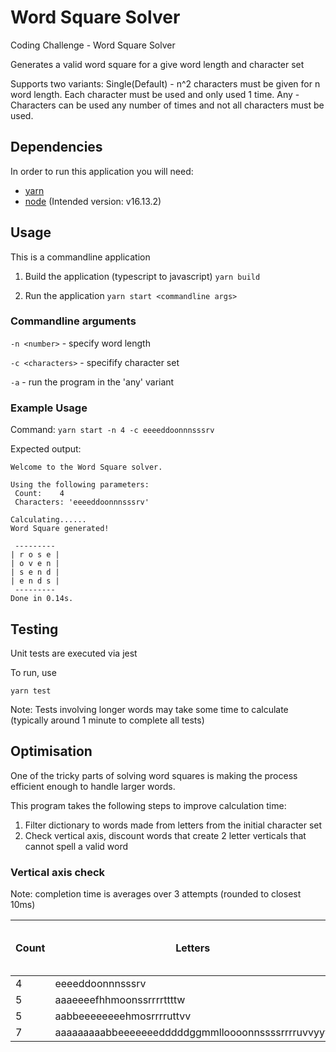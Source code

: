 # Word Square Solver

Coding Challenge - Word Square Solver

Generates a valid word square for a give word length and character set

Supports two variants:
Single(Default) - n^2 characters must be given for n word length. Each character must be used and only used 1 time.
Any - Characters can be used any number of times and not all characters must be used.

## Dependencies

In order to run this application you will need:

- [yarn](https://yarnpkg.com/)
- [node](https://nodejs.org/en/) (Intended version: v16.13.2)

## Usage

This is a commandline application

1. Build the application (typescript to javascript)
   `yarn build`

2. Run the application
   `yarn start <commandline args>`

### Commandline arguments

`-n <number>` - specify word length

`-c <characters>` - specifify character set

`-a` - run the program in the 'any' variant

### Example Usage

Command:
`yarn start -n 4 -c eeeeddoonnnsssrv`

Expected output:

```
Welcome to the Word Square solver.

Using the following parameters:
 Count:    4
 Characters: 'eeeeddoonnnsssrv'

Calculating......
Word Square generated!

 ---------
| r o s e |
| o v e n |
| s e n d |
| e n d s |
 ---------
Done in 0.14s.
```

## Testing

Unit tests are executed via jest

To run, use

`yarn test`

Note: Tests involving longer words may take some time to calculate (typically around 1 minute to complete all tests)

## Optimisation

One of the tricky parts of solving word squares is making the process efficient enough to handle larger words.

This program takes the following steps to improve calculation time:

1. Filter dictionary to words made from letters from the initial character set
2. Check vertical axis, discount words that create 2 letter verticals that cannot spell a valid word

### Vertical axis check

Note: completion time is averages over 3 attempts (rounded to closest 10ms)

| Count | Letters                                           | No check completion time (ms) | With check completion time (ms) |
| ----- | ------------------------------------------------- | ----------------------------- | ------------------------------- |
| 4     | eeeeddoonnnsssrv                                  | 130                           | 130                             |
| 5     | aaaeeeefhhmoonssrrrrttttw                         | 570                           | 310                             |
| 5     | aabbeeeeeeeehmosrrrruttvv                         | 280                           | 440                             |
| 7     | aaaaaaaaabbeeeeeeedddddggmmlloooonnssssrrrruvvyyy | 188500                        | 9230                            |
